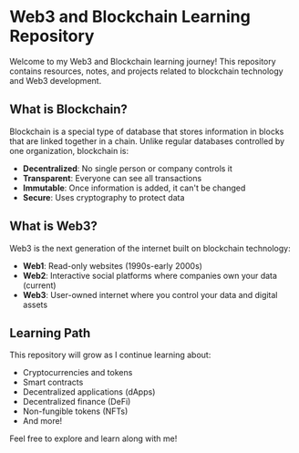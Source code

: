# Web3 and Blockchain Learning Repository

Welcome to my Web3 and Blockchain learning journey! This repository contains resources, notes, and projects related to blockchain technology and Web3 development.

## What is Blockchain?

Blockchain is a special type of database that stores information in blocks that are linked together in a chain. Unlike regular databases controlled by one organization, blockchain is:

- **Decentralized**: No single person or company controls it
- **Transparent**: Everyone can see all transactions
- **Immutable**: Once information is added, it can't be changed
- **Secure**: Uses cryptography to protect data

## What is Web3?

Web3 is the next generation of the internet built on blockchain technology:

- **Web1**: Read-only websites (1990s-early 2000s)
- **Web2**: Interactive social platforms where companies own your data (current)
- **Web3**: User-owned internet where you control your data and digital assets


## Learning Path

This repository will grow as I continue learning about:

- Cryptocurrencies and tokens
- Smart contracts
- Decentralized applications (dApps)
- Decentralized finance (DeFi)
- Non-fungible tokens (NFTs)
- And more!

Feel free to explore and learn along with me!